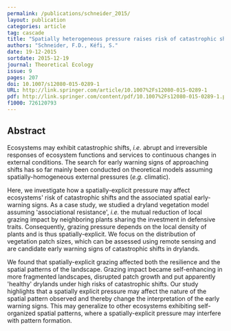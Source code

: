 ```yaml
---
permalink: /publications/schneider_2015/
layout: publication
categories: article
tag: cascade
title: "Spatially heterogeneous pressure raises risk of catastrophic shifts"
authors: "Schneider, F.D., Kéfi, S."
date: 19-12-2015
sortdate: 2015-12-19
journal: Theoretical Ecology
issue: 9
pages: 207
doi: 10.1007/s12080-015-0289-1
URL: http://link.springer.com/article/10.1007%2Fs12080-015-0289-1
pdf: http://link.springer.com/content/pdf/10.1007%2Fs12080-015-0289-1.pdf
f1000: 726120793
---
```


## Abstract

Ecosystems may exhibit catastrophic shifts, *i.e.* abrupt and irreversible responses of ecosystem functions and services to continuous changes in external conditions.
The search for early warning signs of approaching shifts has so far mainly been conducted on theoretical models assuming spatially-homogeneous external pressures (*e.g.* climatic).

Here, we investigate how a spatially-explicit pressure may affect ecosystems' risk of catastrophic shifts and the associated spatial early-warning signs.
As a case study, we studied a dryland vegetation model assuming 'associational resistance', *i.e.* the mutual reduction of local grazing impact by neighboring plants sharing the investment in defensive traits. Consequently, grazing pressure depends on the local density of plants and is thus spatially-explicit. We focus on the distribution of vegetation patch sizes, which can be assessed using remote sensing and are candidate early warning signs of catastrophic shifts in drylands.

We found that spatially-explicit grazing affected both the resilience and the spatial patterns of the landscape. Grazing impact became self-enhancing in more fragmented landscapes, disrupted patch growth and put apparently 'healthy' drylands under high risks of catastrophic shifts.
Our study highlights that a spatially explicit pressure may affect the nature of the spatial pattern observed and thereby change the interpretation of the early warning signs.
This may generalize to other ecosystems exhibiting self-organized spatial patterns, where a spatially-explicit pressure may interfere with pattern formation.
